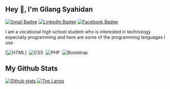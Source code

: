 ## Hey 👋, I'm Gilang Syahidan
[![Gmail Badge](https://img.shields.io/badge/-Gmail-EA4335?style=flat&logo=Gmail&logoColor=white&link=mailto:gil.exeee@gmail.com)](mailto:gil.exeee@gmail.com) 
[![LinkedIn Badge](https://img.shields.io/badge/-LinkedIn-0A66C2?style=flat&logo=linkedin&logoColor=white&link=https://linkedin.com/in/gilsyah)](https://linkedin.com/in/gilsyah) 
[![Facebook Badge](https://img.shields.io/badge/-Facebook-1877F2?style=flat&logo=facebook&logoColor=white&link=https://facebook.com/gilsyah)](https://facebook.com/gilsyah)

I am a vocational high school student who is interested in technology especially programming and here are some of the programming languages ​​I use

[![HTML](https://img.shields.io/badge/-HTML-282A36?style=flat&logo=HTML5&link=https://linkedin.com/in/gilsyah)]&nbsp;
![CSS](https://img.shields.io/badge/-CSS-282A36?style=flat&logo=CSS3&logoColor=1572B6)&nbsp;
![PHP](https://img.shields.io/badge/-PHP-282A36?style=flat&logo=PHP)&nbsp;
![Bootstrap](https://img.shields.io/badge/-Bootstrap-282A36?style=flat&logo=bootstrap)&nbsp;

## My Github Stats

[![Github stats](https://github-readme-stats.vercel.app/api?username=gilsyah&show_icons=true&include_all_commits=true&count_private=true&&hide_border=true&bg_color=282A36&icon_color=686868&title_color=57c7ff&text_color=9aedfe&custom_title=My+Github+Stats)](https://github.com/gilsyah/gilsyah)
[![Top Langs](https://github-readme-stats.vercel.app/api/top-langs/?username=gilsyah&layout=compact&hide_border=true&langs_count=8&bg_color=282A36&icon_color=686868&title_color=57c7ff&text_color=9aedfe)](https://github.com/gilsyah/gilsyah)

